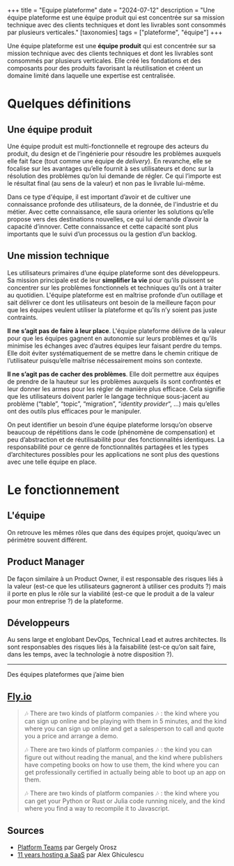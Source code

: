 +++
title = "Equipe plateforme"
date = "2024-07-12"
description = "Une équipe plateforme est une équipe produit qui est concentrée sur sa mission technique avec des clients techniques et dont les livrables sont consommés par plusieurs verticales."
[taxonomies]
tags = ["plateforme", "équipe"]
+++

Une équipe plateforme est une **équipe produit** qui est concentrée sur sa mission technique avec des clients techniques et dont les livrables sont consommés par plusieurs verticales. Elle créé les fondations et des composants pour des produits favorisant la réutilisation et créent un domaine limité dans laquelle une expertise est centralisée.

# Quelques définitions

## Une équipe produit

Une équipe produit est multi-fonctionnelle et regroupe des acteurs du produit, du design et de l’ingénierie pour résoudre les problèmes auxquels elle fait face (tout comme une équipe de *delivery*). En revanche, elle se focalise sur les avantages qu’elle fournit à ses utilisateurs et donc sur la résolution des problèmes qu’on lui demande de régler. Ce qui l’importe est le résultat final (au sens de la valeur) et non pas le livrable lui-même.

Dans ce type d'équipe, il est important d’avoir et de cultiver une connaissance profonde des utilisateurs, de la donnée, de l'industrie et du métier. Avec cette connaissance, elle saura orienter les solutions qu’elle propose vers des destinations nouvelles, ce qui lui demande d’avoir la capacité d’innover. Cette connaissance et cette capacité sont plus importants que le suivi d’un processus ou la gestion d’un backlog.

## Une mission technique

Les utilisateurs primaires d’une équipe plateforme sont des développeurs. Sa mission principale est de leur **simplifier la vie** pour qu’ils puissent se concentrer sur les problèmes fonctionnels et techniques qu’ils ont à traiter au quotidien. L'équipe plateforme est en maîtrise profonde d’un outillage et sait délivrer ce dont les utilisateurs ont besoin de la meilleure façon pour que les équipes veulent utiliser la plateforme et qu’ils n’y soient pas juste contraints.

**Il ne s’agit pas de faire à leur place**. L'équipe plateforme délivre de la valeur pour que les équipes gagnent en autonomie sur leurs problèmes et qu’ils minimise les échanges avec d’autres équipes leur faisant perdre du temps. Elle doit éviter systématiquement de se mettre dans le chemin critique de l’utilisateur puisqu’elle maîtrise nécessairement moins son contexte.

**Il ne s’agit pas de cacher des problèmes**. Elle doit permettre aux équipes de prendre de la hauteur sur les problèmes auxquels ils sont confrontés et leur donner les armes pour les régler de manière plus efficace. Cela signifie que les utilisateurs doivent parler le langage technique sous-jacent au problème (“table”, “topic”, “migration”, “*identity provider*“, …) mais qu’elles ont des outils plus efficaces pour le manipuler.

On peut identifier un besoin d’une équipe plateforme lorsqu’on observe beaucoup de répétitions dans le code (phénomène de compensation) et peu d’abstraction et de réutilisabilité pour des fonctionnalités identiques. La responsabilité pour ce genre de fonctionnalités partagées et les types d’architectures possibles pour les applications ne sont plus des questions avec une telle équipe en place.

# Le fonctionnement

## L'équipe

On retrouve les mêmes rôles que dans des équipes projet, quoiqu’avec un périmètre souvent différent.

## Product Manager

De façon similaire à un Product Owner, il est responsable des risques liés à la valeur (est-ce que les utilisateurs gagneront à utiliser ces produits ?) mais il porte en plus le rôle sur la viabilité (est-ce que le produit a de la valeur pour mon entreprise ?) de la plateforme.

## Développeurs

Au sens large et englobant DevOps, Technical Lead et autres architectes. Ils sont responsables des risques liés à la faisabilité (est-ce qu’on sait faire, dans les temps, avec la technologie à notre disposition ?).

---

Des équipes plateformes que j’aime bien

## [Fly.io](http://fly.io/)

> 🎶 There are two kinds of platform companies 🎶 : the kind where you can sign up online and be playing with them in 5 minutes, and the kind where you can sign up online and get a salesperson to call and quote you a price and arrange a demo.
> 
> 
> 🎶 There are two kinds of platform companies 🎶 : the kind you can figure out without reading the manual, and the kind where publishers have competing books on how to use them, the kind where you can get professionally certified in actually being able to boot up an app on them.
> 
> 🎶 There are two kinds of platform companies 🎶 : the kind where you can get your Python or Rust or Julia code running nicely, and the kind where you find a way to recompile it to Javascript.
> 

## Sources

- [Platform Teams](https://blog.pragmaticengineer.com/platform-teams/) par Gergely Orosz
- [11 years hosting a SaaS](https://ghiculescu.substack.com/p/11-years-of-hosting-a-saas) par Alex Ghiculescu